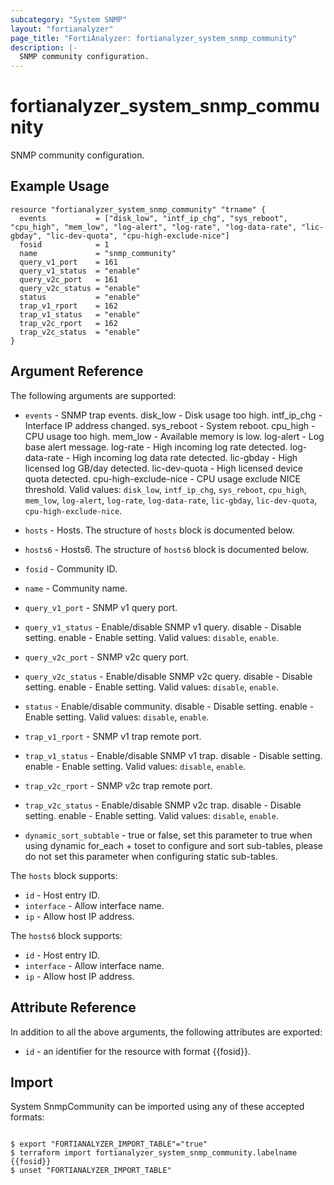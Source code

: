 ```yaml
---
subcategory: "System SNMP"
layout: "fortianalyzer"
page_title: "FortiAnalyzer: fortianalyzer_system_snmp_community"
description: |-
  SNMP community configuration.
---
```


# fortianalyzer_system_snmp_community
SNMP community configuration.

## Example Usage

```hcl
resource "fortianalyzer_system_snmp_community" "trname" {
  events           = ["disk_low", "intf_ip_chg", "sys_reboot", "cpu_high", "mem_low", "log-alert", "log-rate", "log-data-rate", "lic-gbday", "lic-dev-quota", "cpu-high-exclude-nice"]
  fosid            = 1
  name             = "snmp_community"
  query_v1_port    = 161
  query_v1_status  = "enable"
  query_v2c_port   = 161
  query_v2c_status = "enable"
  status           = "enable"
  trap_v1_rport    = 162
  trap_v1_status   = "enable"
  trap_v2c_rport   = 162
  trap_v2c_status  = "enable"
}
```

## Argument Reference


The following arguments are supported:


* `events` - SNMP trap events. disk_low - Disk usage too high. intf_ip_chg - Interface IP address changed. sys_reboot - System reboot. cpu_high - CPU usage too high. mem_low - Available memory is low. log-alert - Log base alert message. log-rate - High incoming log rate detected. log-data-rate - High incoming log data rate detected. lic-gbday - High licensed log GB/day detected. lic-dev-quota - High licensed device quota detected. cpu-high-exclude-nice - CPU usage exclude NICE threshold. Valid values: `disk_low`, `intf_ip_chg`, `sys_reboot`, `cpu_high`, `mem_low`, `log-alert`, `log-rate`, `log-data-rate`, `lic-gbday`, `lic-dev-quota`, `cpu-high-exclude-nice`.

* `hosts` - Hosts. The structure of `hosts` block is documented below.
* `hosts6` - Hosts6. The structure of `hosts6` block is documented below.
* `fosid` - Community ID.
* `name` - Community name.
* `query_v1_port` - SNMP v1 query port.
* `query_v1_status` - Enable/disable SNMP v1 query. disable - Disable setting. enable - Enable setting. Valid values: `disable`, `enable`.

* `query_v2c_port` - SNMP v2c query port.
* `query_v2c_status` - Enable/disable SNMP v2c query. disable - Disable setting. enable - Enable setting. Valid values: `disable`, `enable`.

* `status` - Enable/disable community. disable - Disable setting. enable - Enable setting. Valid values: `disable`, `enable`.

* `trap_v1_rport` - SNMP v1 trap remote port.
* `trap_v1_status` - Enable/disable SNMP v1 trap. disable - Disable setting. enable - Enable setting. Valid values: `disable`, `enable`.

* `trap_v2c_rport` - SNMP v2c trap remote port.
* `trap_v2c_status` - Enable/disable SNMP v2c trap. disable - Disable setting. enable - Enable setting. Valid values: `disable`, `enable`.

* `dynamic_sort_subtable` - true or false, set this parameter to true when using dynamic for_each + toset to configure and sort sub-tables, please do not set this parameter when configuring static sub-tables.

The `hosts` block supports:

* `id` - Host entry ID.
* `interface` - Allow interface name.
* `ip` - Allow host IP address.

The `hosts6` block supports:

* `id` - Host entry ID.
* `interface` - Allow interface name.
* `ip` - Allow host IP address.


## Attribute Reference

In addition to all the above arguments, the following attributes are exported:
* `id` - an identifier for the resource with format {{fosid}}.

## Import

System SnmpCommunity can be imported using any of these accepted formats:
```

$ export "FORTIANALYZER_IMPORT_TABLE"="true"
$ terraform import fortianalyzer_system_snmp_community.labelname {{fosid}}
$ unset "FORTIANALYZER_IMPORT_TABLE"
```


